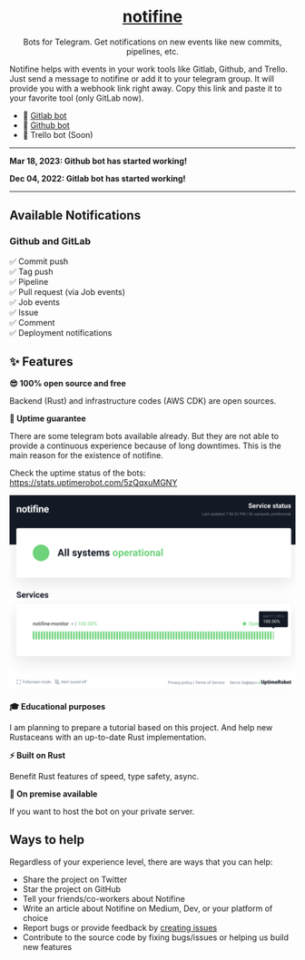 <div align="center">

<a href="https://notifine.com" align="center"><h1>notifine</h1></a>

<p align="center">
Bots for Telegram. Get notifications on new events like new commits, pipelines, etc.
</p>

</div>


Notifine helps with events in your work tools like Gitlab, Github, and Trello. Just send a message to notifine or add it to your telegram group. It will provide you with a webhook link right away. Copy this link and paste it to your favorite tool (only GitLab now).

- 🤖 [Gitlab bot](https://t.me/gitlab_notifine_bot)
- 🤖 [Github bot](https://t.me/github_notifine_bot)
- 🧭 Trello bot (Soon)

---

**Mar 18, 2023: Github bot has started working!**

**Dec 04, 2022: Gitlab bot has started working!**

---

## Available Notifications

### Github and GitLab

 ✅ Commit push   
 ✅ Tag push  
 ✅ Pipeline   
 ✅ Pull request (via Job events)  
 ✅ Job events  
 ✅ Issue    
 ✅ Comment  
 ✅ Deployment notifications

## ✨ Features

**😎 100% open source and free**

Backend (Rust) and infrastructure codes (AWS CDK) are open sources.

**🚀 Uptime guarantee**

There are some telegram bots available already. But they are not able to provide a continuous experience because of long downtimes. This is the main reason for the existence of notifine.

Check the uptime status of the bots: https://stats.uptimerobot.com/5zQqxuMGNY

<img src="./assets/uptime.png" alt="uptime robot screenshot" width="600px"/>


**🎓 Educational purposes**

I am planning to prepare a tutorial based on this project. And help new Rustaceans with an up-to-date Rust implementation.

**⚡️ Built on Rust**

Benefit Rust features of speed, type safety, async.

**🔌 On premise available**

If you want to host the bot on your private server.


## Ways to help

Regardless of your experience level, there are ways that you can help:

- Share the project on Twitter
- Star the project on GitHub
- Tell your friends/co-workers about Notifine
- Write an article about Notifine on Medium, Dev, or your platform of choice
- Report bugs or provide feedback by [creating issues](https://github.com/mhkafadar/gitlab-telegram/issues)
- Contribute to the source code by fixing bugs/issues or helping us build new features
